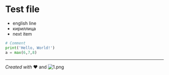 # Test file

- english line
- кириллица
- next item

```python
# Comment
print('Hello, World!')
a = max(6,7,8)
```

---

*Created with* :heart: and ![1.png](/media/images/uploads/2022/03/03/55a286b6df-1.png)